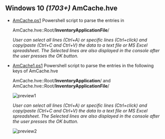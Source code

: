 <!-- saved from url=(0051) https://kacos2000.github.io/Win10-Research/AmCache/ --> 
<!-- https://guides.github.com/features/mastering-markdown/ --> 

## Windows 10 *(1703+)* AmCache.hve ##      
 
 
 * [AmCache.ps1](https://github.com/kacos2000/Win10-Research/blob/master/AmCache/AmCache.ps1) Powershell script to parse the entries in <br> 
   
   AmCache.hve::Root/**InventoryApplicationFile**/
   
   *User can select all lines (Ctrl+A) or specific lines (Ctrl+click) and copy/paste (Ctrl+C and Ctrl+V) the data to a text file or MS Excel  spreadsheet. The Selected lines are also displayed in the console after the user presses the OK button.*

 * [AmCache1.ps1](https://github.com/kacos2000/Win10-Research/blob/master/AmCache/AmCache1.ps1) Powershell script to parse the entries in the following keys of AmCache.hve

   AmCache.hve::Root/**InventoryApplication**/ and <br>
   AmCache.hve::Root/**InventoryApplicationFile**/  

   ![preview1](https://raw.githubusercontent.com/kacos2000/Win10-Research/master/AmCache/am.jpg)
   
      *User can select all lines (Ctrl+A) or specific lines (Ctrl+click) and copy/paste (Ctrl+C and Ctrl+V) the data to a text file or MS Excel  spreadsheet. The Selected lines are also displayed in the console after the user presses the OK button.*
     
      ![preview2](https://raw.githubusercontent.com/kacos2000/Win10-Research/master/AmCache/cs.jpg)
